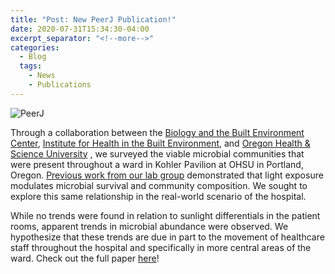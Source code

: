 ```yaml
---
title: "Post: New PeerJ Publication!"
date: 2020-07-31T15:34:30-04:00
excerpt_separator: "<!--more-->"
categories:
  - Blog
  tags:
    - News
    - Publications
---
```


![PeerJ]("/assets/images/PeerJ.png")

Through a collaboration between the [Biology and the Built Environment Center](http://biobe.uoregon.edu), [Institute for Health in the Built Environment](http://ihbe.uoregon.edu), and [Oregon Health & Science University](https://www.ohsu.edu/) , we surveyed the viable microbial communities that were present throughout a ward in Kohler Pavilion at OHSU in Portland, Oregon. [Previous work from our lab group](https://microbiomejournal.biomedcentral.com/articles/10.1186/s40168-018-0559-4) demonstrated that light exposure modulates microbial survival and community composition. We sought to explore this same relationship in the real-world scenario of the hospital.

<!--more-->

While no trends were found in relation to sunlight differentials in the patient rooms, apparent trends in microbial abundance were observed. We hypothesize that these trends are due in part to the movement of healthcare staff throughout the hospital and specifically in more central areas of the ward. Check out the full paper [here](https://peerj.com/articles/9580/)!
